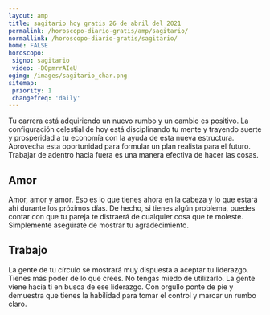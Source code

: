 ```yaml
---
layout: amp
title: sagitario hoy gratis 26 de abril del 2021 
permalink: /horoscopo-diario-gratis/amp/sagitario/
normallink: /horoscopo-diario-gratis/sagitario/
home: FALSE
horoscopo:
 signo: sagitario
 video: -DQpmrrAIeU
ogimg: /images/sagitario_char.png
sitemap:
 priority: 1
 changefreq: 'daily'
---
```



Tu carrera está adquiriendo un nuevo rumbo y un cambio es positivo. La configuración celestial de hoy está disciplinando tu mente y trayendo suerte y prosperidad a tu economía con la ayuda de esta nueva estructura. Aprovecha esta oportunidad para formular un plan realista para el futuro. Trabajar de adentro hacia fuera es una manera efectiva de hacer las cosas.

## Amor

Amor, amor y amor. Eso es lo que tienes ahora en la cabeza y lo que estará ahí  durante los próximos días. De hecho, si tienes algún problema, puedes contar con que tu pareja te distraerá de cualquier cosa que te moleste. Simplemente asegúrate de mostrar tu agradecimiento.

## Trabajo

La gente de tu círculo se mostrará muy dispuesta a aceptar tu liderazgo. Tienes más poder de lo que crees. No tengas miedo de utilizarlo. La gente viene hacia ti en busca de ese liderazgo. Con orgullo ponte de pie y demuestra que tienes la habilidad para tomar el control y marcar un rumbo claro.